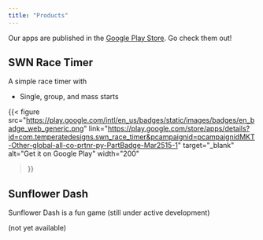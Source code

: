 ```yaml
---
title: "Products"
---
```


Our apps are published in the [Google Play
Store](https://play.google.com/store/apps/dev?id=5570979445892256716).
Go check them out!

## SWN Race Timer

A simple race timer with

* Single, group, and mass starts

{{< figure
src="https://play.google.com/intl/en_us/badges/static/images/badges/en_badge_web_generic.png"
link="https://play.google.com/store/apps/details?id=com.temperatedesigns.swn_race_timer&pcampaignid=pcampaignidMKT-Other-global-all-co-prtnr-py-PartBadge-Mar2515-1"
target="_blank"
alt="Get it on Google Play"
width="200"
 >}}

## Sunflower Dash

Sunflower Dash is a fun game (still under active development)

(not yet available)
